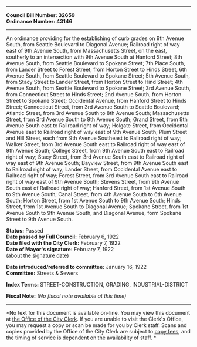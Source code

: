 * * * * *  
  
**Council Bill Number: [](#h0)[](#h2)32659**   
**Ordinance Number: 43146**  
  
* * * * *  
  
An ordinance providing for the establishing of curb grades on 9th Avenue South, from Seattle Boulevard to Diagonal Avenue; Railroad right of way east of 9th Avenue South, from Massachusetts Street, on the east, southerly to an intersection with 9th Avenue South at Hanford Street; 8th Avenue South, from Seattle Boulevard to Spokane Street; 7th Place South, from Lander Street to Forest Street; from Horton Street to Hinds Street, 6th Avenue South, from Seattle Boulevard to Spokane Street; 5th Avenue South, from Stacy Street to Lander Street, from Horton Street to Hind Street; 4th Avenue South, from Seattle Boulevard to Spokane Street; 3rd Avenue South, from Connecticut Street to Hinds Street; 2nd Avenue South, from Horton Street to Spokane Street; Occidental Avenue, from Hanford Street to Hinds Street; Connecticut Street, from 3rd Avenue South to Seattle Boulevard; Atlantic Street, from 3rd Avenue South to 8th Avenue South; Massachusetts Street, from 3rd Avenue South to 9th Avenue South; Grand Street, from 9th Avenue South east to Railroad right of way; Holgate Street, from Occidental Avenue east to Railroad right of way east of 9th Avenue South; Plum Street and Hill Street, each from 9th Avenue Southeast to Railroad right of way; Walker Street, from 3rd Avenue South east to Railroad right of way east of 9th Avenue South; College Street, from 9th Avenue South east to Railroad right of way; Stacy Street, from 3rd Avenue South east to Railroad right of way east of 9th Avenue South; Bayview Street, from 9th Avenue South east to Railroad right of way; Lander Street, from Occidental Avenue east to Railroad right of way; Forest Street, from 3rd Avenue South east to Railroad right of way east of 9th Avenue South; Stevens Street, from 9th Avenue South east of Railroad right of way; Hanford Street, from 1st Avenue South to 9th Avenue South; Canal Street, from 4th Avenue South to 6th Avenue South; Horton Street, from 1st Avenue South to 9th Avenue South; Hinds Street, from 1st Avenue South to Diagonal Avenue; Spokane Street, from 1st Avenue South to 9th Avenue South, and Diagonal Avenue, form Spokane Street to 9th Avenue South.  
  
**Status:** Passed   
**Date passed by Full Council:** February 6, 1922   
**Date filed with the City Clerk:** February 7, 1922   
**Date of Mayor's signature:** February 7, 1922   
[(about the signature date)](/~public/approvaldate.htm)   
  
  
**Date introduced/referred to committee:** January 16, 1922   
**Committee:** Streets & Sewers   
  
**Index Terms:** STREET-CONSTRUCTION, GRADING, INDUSTRIAL-DISTRICT  
  
**Fiscal Note:** *(No fiscal note available at this time)*  
  
* * * * *  
  
*No text for this document is available on-line. You may view this document at [the Office of the City Clerk](http://www.seattle.gov/leg/clerk/contactUs.htm). If you are unable to visit the Clerk's Office, you may request a copy or scan be made for you by Clerk staff. Scans and copies provided by the Office of the City Clerk are subject to [copy fees](http://clerk.seattle.gov/~public/clerkfees.htm), and the timing of service is dependent on the availability of staff. *  
  
  
